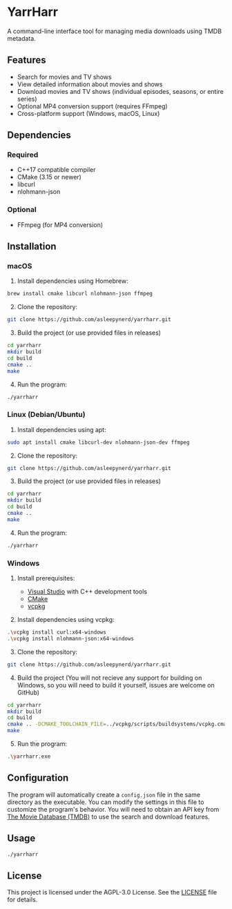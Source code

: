 # YarrHarr

A command-line interface tool for managing media downloads using TMDB metadata.

## Features

- Search for movies and TV shows
- View detailed information about movies and shows
- Download movies and TV shows (individual episodes, seasons, or entire series)
- Optional MP4 conversion support (requires FFmpeg)
- Cross-platform support (Windows, macOS, Linux)

## Dependencies

### Required

- C++17 compatible compiler
- CMake (3.15 or newer)
- libcurl
- nlohmann-json

### Optional

- FFmpeg (for MP4 conversion)

## Installation

### macOS

1. Install dependencies using Homebrew:

```sh
brew install cmake libcurl nlohmann-json ffmpeg
```

2. Clone the repository:

```sh
git clone https://github.com/asleepynerd/yarrharr.git
```

3. Build the project (or use provided files in releases)

```sh
cd yarrharr
mkdir build
cd build
cmake ..
make
```

4. Run the program:

```sh
./yarrharr
```

### Linux (Debian/Ubuntu)

1. Install dependencies using apt:

```sh
sudo apt install cmake libcurl-dev nlohmann-json-dev ffmpeg
```

2. Clone the repository:

```sh
git clone https://github.com/asleepynerd/yarrharr.git
```

3. Build the project (or use provided files in releases)

```sh
cd yarrharr
mkdir build
cd build
cmake ..
make
```

4. Run the program:

```sh
./yarrharr
```

### Windows

1. Install prerequisites:

   - [Visual Studio](https://visualstudio.microsoft.com/downloads/) with C++ development tools
   - [CMake](https://cmake.org/download/)
   - [vcpkg](https://github.com/microsoft/vcpkg#quick-start-windows)

2. Install dependencies using vcpkg:

```sh
.\vcpkg install curl:x64-windows
.\vcpkg install nlohmann-json:x64-windows
```

3. Clone the repository:

```sh
git clone https://github.com/asleepynerd/yarrharr.git
```

4. Build the project (You will not recieve any support for building on Windows, so you will need to build it yourself, issues are welcome on GitHub)

```sh
cd yarrharr
mkdir build
cd build
cmake .. -DCMAKE_TOOLCHAIN_FILE=../vcpkg/scripts/buildsystems/vcpkg.cmake
make
```

5. Run the program:

```sh
.\yarrharr.exe
```

## Configuration

The program will automatically create a `config.json` file in the same directory as the executable. You can modify the settings in this file to customize the program's behavior. You will need to obtain an API key from [The Movie Database (TMDB)](https://www.themoviedb.org/settings/api) to use the search and download features.

## Usage

```sh
./yarrharr
```

## License

This project is licensed under the AGPL-3.0 License. See the [LICENSE](LICENSE) file for details.
